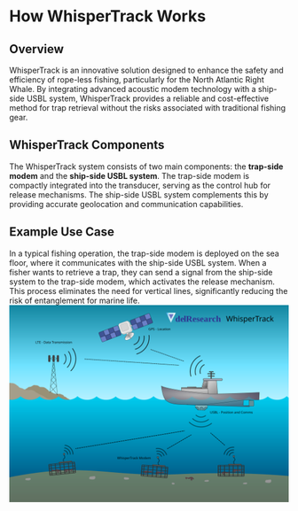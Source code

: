 # How WhisperTrack Works
## Overview
WhisperTrack is an innovative solution designed to enhance the safety and efficiency of rope-less fishing, particularly for the North Atlantic Right Whale. By integrating advanced acoustic modem technology with a ship-side USBL system, WhisperTrack provides a reliable and cost-effective method for trap retrieval without the risks associated with traditional fishing gear.
## WhisperTrack Components
The WhisperTrack system consists of two main components: the **trap-side modem** and the **ship-side USBL system**. The trap-side modem is compactly integrated into the transducer, serving as the control hub for release mechanisms. The ship-side USBL system complements this by providing accurate geolocation and communication capabilities.
## Example Use Case
In a typical fishing operation, the trap-side modem is deployed on the sea floor, where it communicates with the ship-side USBL system. When a fisher wants to retrieve a trap, they can send a signal from the ship-side system to the trap-side modem, which activates the release mechanism. This process eliminates the need for vertical lines, significantly reducing the risk of entanglement for marine life.
![WhisperTrack](assets/images/popoto/Whispertrack.svg)